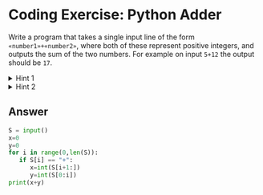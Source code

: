 # Coding Exercise: Python Adder
Write a program that takes a single input line of the form `«number1»+«number2»`, where both of these represent positive integers, and outputs the sum of the two numbers. 
For example on input `5+12` the output should be `17`. 
<details>
   <summary>
      Hint 1
   </summary>
   
   ![image](https://github.com/ansilmbabl/CS-circle-python/assets/86063895/be783a48-0bbb-4e3a-9ff2-a64660be33da)

</details>

<details>
   <summary>
      Hint 2
   </summary>
   
   ![image](https://github.com/ansilmbabl/CS-circle-python/assets/86063895/d34e8b52-37f7-4a4e-b699-3a7d06d7cadd)

</details>

## Answer 
```python
S = input()
x=0
y=0
for i in range(0,len(S)):
   if S[i] == "+":
      x=int(S[i+1:])
      y=int(S[0:i])
print(x+y)
